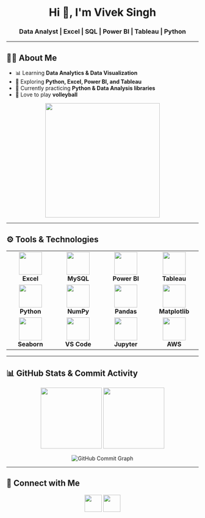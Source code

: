 <h1 align="center">Hi 👋, I'm Vivek Singh</h1>
<h3 align="center">Data Analyst | Excel | SQL | Power BI | Tableau | Python</h3>

---

## 🙋‍♂️ About Me  
- 📊 Learning **Data Analytics & Data Visualization**  
- 🐍 Exploring **Python, Excel, Power BI, and Tableau**  
- 🚀 Currently practicing **Python & Data Analysis libraries**  
- 🏐 Love to play **volleyball**  

<p align="center">
  <img src="https://raw.githubusercontent.com/rahulbanerjee26/githubProfileReadmeGenerator/main/gifs/data.gif" width="300"/>
</p>

---

## ⚙️ Tools & Technologies  

<div align="center">

<table>
  <tr>
    <td align="center" width="120"><img src="https://img.icons8.com/color/60/microsoft-excel-2019--v1.png" width="60"/><br><b>Excel</b></td>
    <td align="center" width="120"><img src="https://cdn.jsdelivr.net/gh/devicons/devicon/icons/mysql/mysql-original.svg" width="60"/><br><b>MySQL</b></td>
    <td align="center" width="120"><img src="https://img.icons8.com/color/60/power-bi.png" width="60"/><br><b>Power BI</b></td>
    <td align="center" width="120"><img src="https://img.icons8.com/color/60/tableau-software.png" width="60"/><br><b>Tableau</b></td>
  </tr>
  <tr>
    <td align="center" width="120"><img src="https://cdn.jsdelivr.net/gh/devicons/devicon/icons/python/python-original.svg" width="60"/><br><b>Python</b></td>
    <td align="center" width="120"><img src="https://cdn.jsdelivr.net/gh/devicons/devicon/icons/numpy/numpy-original.svg" width="60"/><br><b>NumPy</b></td>
    <td align="center" width="120"><img src="https://cdn.jsdelivr.net/gh/devicons/devicon/icons/pandas/pandas-original.svg" width="60"/><br><b>Pandas</b></td>
    <td align="center" width="120"><img src="https://matplotlib.org/stable/_static/logo2.svg" width="60"/><br><b>Matplotlib</b></td>
  </tr>
  <tr>
    <td align="center" width="120"><img src="https://seaborn.pydata.org/_images/logo-mark-lightbg.svg" width="60"/><br><b>Seaborn</b></td>
    <td align="center" width="120"><img src="https://cdn.jsdelivr.net/gh/devicons/devicon/icons/vscode/vscode-original.svg" width="60"/><br><b>VS Code</b></td>
    <td align="center" width="120"><img src="https://cdn.jsdelivr.net/gh/devicons/devicon/icons/jupyter/jupyter-original.svg" width="60"/><br><b>Jupyter</b></td>
    <td align="center" width="120"><img src="https://img.icons8.com/color/60/amazon-web-services.png" width="60"/><br><b>AWS</b></td>
  </tr>
</table>

</div>

---

## 📊 GitHub Stats & Commit Activity  

<p align="center">
  <img src="https://github-readme-stats.vercel.app/api?username=viveksingh052&show_icons=true&theme=radical" height="160" />
  <img src="https://github-readme-streak-stats.herokuapp.com/?user=viveksingh052&theme=radical" height="160" />
</p>

<!-- Commit-only activity graph -->
<p align="center">
  <img src="https://github-readme-activity-graph.vercel.app/graph?username=viveksingh052&custom_title=Commit%20Activity&hide=issues,prs&area=true&line=ff6ec7&point=ffffff&title_color=ff6ec7&color=00eaff&bg_color=0d1117&y_axis_label=Commits%20Count" alt="GitHub Commit Graph" />
</p>

---

## 🤝 Connect with Me  
<p align="center">
  <a href="https://www.linkedin.com/in/viveksingh52/"><img src="https://cdn.jsdelivr.net/gh/devicons/devicon/icons/linkedin/linkedin-original.svg" width="45" height="45" /></a>
  <a href="mailto:vivekvs2927@gmail.com"><img src="https://img.icons8.com/color/48/gmail.png" width="45" height="45" /></a>
</p>
